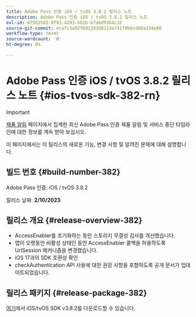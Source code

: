 ```yaml
---
title: Adobe Pass 인증 iOS / tvOS 3.8.2 릴리스 노트
description: Adobe Pass 인증 iOS / tvOS 3.8.2 릴리스 노트
exl-id: 67562582-8f93-4293-bb1b-b7a6d9364c32
source-git-commit: ecafc3a92f691203d8113a741f0b6cd00a134e80
workflow-type: tm+mt
source-wordcount: '0'
ht-degree: 0%

---
```


# Adobe Pass 인증 iOS / tvOS 3.8.2 릴리스 노트 {#ios-tvos-sdk-382-rn}

>[!IMPORTANT]
>
> [제품 알림](/help/authentication/product-announcements.md) 페이지에서 집계한 최신 Adobe Pass 인증 제품 알림 및 서비스 중단 타임라인에 대한 정보를 계속 받아 보십시오.

이 페이지에서는 이 릴리스의 새로운 기능, 변경 사항 및 알려진 문제에 대해 설명합니다.

## 빌드 번호 {#build-number-382}

Adobe Pass 인증: iOS / tvOS 3.8.2

릴리스 날짜: **2/10/2023**

## 릴리스 개요 {#release-overview-382}

* AccessEnabler를 초기화하는 동안 스토리지 무결성 검사를 개선했습니다.
* 앱이 오랫동안 비활성 상태인 동안 AccessEnabler 콜백을 허용하도록 UrlSession 메커니즘을 변경했습니다.
* iOS 17과의 SDK 호환성 확인
* checkAuthentication API 사용에 대한 권장 사항을 포함하도록 공개 문서가 업데이트되었습니다.

## 릴리스 패키지 {#release-package-382}

[여기](https://tve.zendesk.com/hc/en-us/articles/204963209-iOS-tvOS-Native-AccessEnabler-Library)에서 iOS/tvOS SDK v3.8.2를 다운로드할 수 있습니다.

